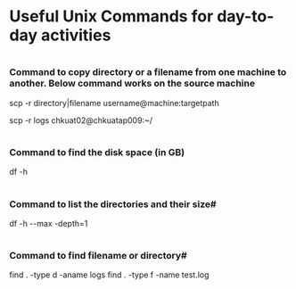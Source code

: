 
# <h1> Useful Unix Commands for day-to-day activities #


# <h3> Command to copy directory or a filename from one machine to another. Below command works on the source machine #

scp -r directory|filename username@machine:targetpath

scp -r logs chkuat02@chkuatap009:~/





# <h3> Command to find the disk space (in GB) #

df -h




# <h3> Command to list the directories and their size#

df -h --max -depth=1



# <h3> Command to find filename or directory#

find . -type d -aname logs
find . -type f -name test.log
